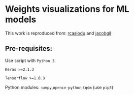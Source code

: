 # Weights visualizations for ML models

This work is reproduced from: [rcasiodu](https://github.com/rcasiodu) and [jacobgil](https://github.com/jacobgil)


## Pre-requisites:

Use script with `Python 3`.

`Keras >=2.1.3`

`Tensorflow >=1.8.0`

Python modules: `numpy`,`opencv-python`,`tqdm` (use `pip3`)
